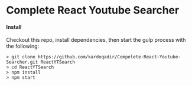 # Complete React Youtube Searcher


#### Install
Checkout this repo, install dependencies, then start the gulp process with the following:

```
> git clone https://github.com/kardoqadir/Compelete-React-Youtube-Searcher.git ReactYTSearch
> cd ReactYTSearch
> npm install
> npm start
```

